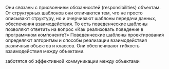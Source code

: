 Они связаны с присвоением обязанностей (responsibilities) объектам.
От структурных шаблонов они отличаются тем, что не просто описывают структуру,
но и очерчивают шаблоны передачи данных, обеспечения взаимодействия.
То есть поведенческие шаблоны позволяют ответить на вопрос «Как реализовать поведение в программном компоненте?»
Поведенческие шаблоны проектирования определяют алгоритмы и способы реализации
взаимодействия различных объектов и классов. Они обеспечивают гибкость взаимодействия между объектами.

заботятся об эффективной коммуникации между объектами
